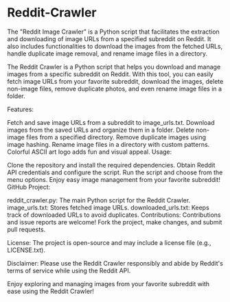 # Reddit-Crawler
The "Reddit Image Crawler" is a Python script that facilitates the extraction and downloading of image URLs from a specified subreddit on Reddit. It also includes functionalities to download the images from the fetched URLs, handle duplicate image removal, and rename image files in a directory.

The Reddit Crawler is a Python script that helps you download and manage images from a specific subreddit on Reddit. With this tool, you can easily fetch image URLs from your favorite subreddit, download the images, delete non-image files, remove duplicate photos, and even rename image files in a folder.

Features:

Fetch and save image URLs from a subreddit to image_urls.txt.
Download images from the saved URLs and organize them in a folder.
Delete non-image files from a specified directory.
Remove duplicate images using image hashing.
Rename image files in a directory with custom patterns.
Colorful ASCII art logo adds fun and visual appeal.
Usage:

Clone the repository and install the required dependencies.
Obtain Reddit API credentials and configure the script.
Run the script and choose from the menu options.
Enjoy easy image management from your favorite subreddit!
GitHub Project:

reddit_crawler.py: The main Python script for the Reddit Crawler.
image_urls.txt: Stores fetched image URLs.
downloaded_urls.txt: Keeps track of downloaded URLs to avoid duplicates.
Contributions:
Contributions and issue reports are welcome! Fork the project, make changes, and submit pull requests.

License:
The project is open-source and may include a license file (e.g., LICENSE.txt).

Disclaimer:
Please use the Reddit Crawler responsibly and abide by Reddit's terms of service while using the Reddit API.

Enjoy exploring and managing images from your favorite subreddit with ease using the Reddit Crawler!
